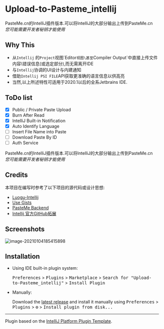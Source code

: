 # Upload-to-Pasteme_intellij

PasteMe.cn的IntelliJ插件版本.可以将IntelliJ的大部分输出上传到PasteMe.cn<br>
      <em>您可能需要开发者秘钥才能使用</em>

## Why This

* 从`Intellij` 的`Project`视图\`Editor`视图\甚至`Compiler Output`中直接上传文件内容\错误信息(或选定部分),而无需离开IDE
* 与`Intellij`协调的UI设计与内建通知
* 借助`Intellij PSI FILE`API获取更准确的语言信息以供高亮
* 当然,以上所述特性可适用于2020.1以后的全系Jetbrains IDE.

## ToDo list

- [x] Public / Private Paste Upload
- [x] Burn After Read
- [x] IntelliJ Built-in Notification
- [x] Auto Identify Language
- [ ] Insert File Name into Paste
- [ ] Download Paste By ID
- [ ] Auth Service

<!-- Plugin description -->
PasteMe.cn的IntelliJ插件版本.可以将IntelliJ的大部分输出上传到PasteMe.cn<br>
      <em>您可能需要开发者秘钥才能使用</em>
<!-- Plugin description end -->

## Credits

本项目在编写时参考了以下项目的源代码或设计思想:

* [Luogu-Intellij](https://github.com/HoshinoTented/luogu-intellij)
* [Use Gists ](https://github.com/silvafabio/use-gists)
* [PasteMe Backend](https://github.com/PasteUs/PasteMeGoBackend)
* [Intellij 官方GitHub拓展](https://github.com/JetBrains/intellij-community/tree/master/plugins/github)

## Screenshots

![image-20210104185415898](https://tva1.sinaimg.cn/large/0081Kckwly1gmbv0lrd38j30dq0flq4v.jpg)



## Installation

- Using IDE built-in plugin system:
  
  <kbd>Preferences</kbd> > <kbd>Plugins</kbd> > <kbd>Marketplace</kbd> > <kbd>Search for "Upload-to-Pasteme_intellij"</kbd> >
  <kbd>Install Plugin</kbd>
  
- Manually:

  Download the [latest release](https://github.com/lx200916/Upload-to-Pasteme_intellij/releases/latest) and install it manually using
  <kbd>Preferences</kbd> > <kbd>Plugins</kbd> > <kbd>⚙️</kbd> > <kbd>Install plugin from disk...</kbd>


---
Plugin based on the [IntelliJ Platform Plugin Template][template].

[template]: https://github.com/JetBrains/intellij-platform-plugin-template
